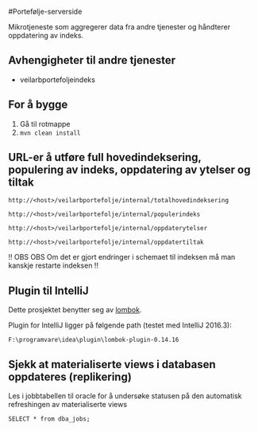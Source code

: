 #Portefølje-serverside

Mikrotjeneste som aggregerer data fra andre tjenester og håndterer oppdatering av indeks.

## Avhengigheter til andre tjenester
- veilarbportefoljeindeks

## For å bygge
1. Gå til rotmappe
2. `mvn clean install`

## URL-er å utføre full hovedindeksering, populering av indeks, oppdatering av ytelser og tiltak
```
http://<host>/veilarbportefolje/internal/totalhovedindeksering

http://<host>/veilarbportefolje/internal/populerindeks

http://<host>/veilarbportefolje/internal/oppdaterytelser

http://<host>/veilarbportefolje/internal/oppdatertiltak

```

!! OBS OBS Om det er gjort endringer i schemaet til indeksen må man kanskje restarte indeksen !!

## Plugin til IntelliJ
Dette prosjektet benytter seg av [lombok](https://projectlombok.org).

Plugin for IntelliJ ligger på følgende path (testet med IntelliJ 2016.3):

```
F:\programvare\idea\plugin\lombok-plugin-0.14.16
```

## Sjekk at materialiserte views i databasen oppdateres (replikering)

Les i jobbtabellen til oracle for å undersøke statusen på den automatisk refreshingen av materialiserte views 

```
SELECT * from dba_jobs;
```